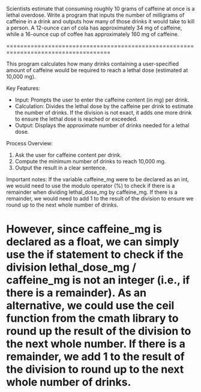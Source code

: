 Scientists estimate that consuming roughly 10 grams of caffeine at once is a lethal
overdose. Write a program that inputs the number of milligrams of caffeine in
a drink and outputs how many of those drinks it would take to kill a person. A
12-ounce can of cola has approximately 34 mg of caffeine, while a 16-ounce cup
of coffee has approximately 160 mg of caffeine.

====================================================================================

This program calculates how many drinks containing a user-specified amount of caffeine
would be required to reach a lethal dose (estimated at 10,000 mg).

Key Features:
- Input: Prompts the user to enter the caffeine content (in mg) per drink.
- Calculation: Divides the lethal dose by the caffeine per drink to estimate the number of drinks.
  If the division is not exact, it adds one more drink to ensure the lethal dose is reached or exceeded.
- Output: Displays the approximate number of drinks needed for a lethal dose.

Process Overview:
1. Ask the user for caffeine content per drink.
2. Compute the minimum number of drinks to reach 10,000 mg.
3. Output the result in a clear sentence.

Important notes:
If the variable caffeine_mg were to be declared as an int,
we would need to use the modulo operator (%) to check if there is a remainder when dividing
lethal_dose_mg by caffeine_mg.
If there is a remainder, we would need to add 1 to the result of the division to ensure
we round up to the next whole number of drinks.

However, since caffeine_mg is declared as a float, we can simply use the if statement to check
if the division lethal_dose_mg / caffeine_mg is not an integer (i.e., if there is a remainder).
As an alternative, we could use the ceil function from the cmath library to round up the result
of the division to the next whole number.
If there is a remainder, we add 1 to the result of the division to round up to
the next whole number of drinks.
====================================================================================